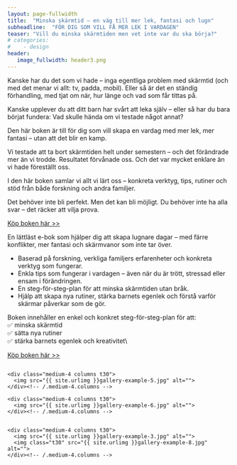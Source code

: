 ```yaml
---
layout: page-fullwidth
title:  "Minska skärmtid – en väg till mer lek, fantasi och lugn"
subheadline:  "FÖR DIG SOM VILL FÅ MER LEK I VARDAGEN"
teaser: "Vill du minska skärmtiden men vet inte var du ska börja?"
# categories:
#    - design
header:
   image_fullwidth: header3.png
---
```

Kanske har du det som vi hade – inga egentliga problem med skärmtid
(och med det menar vi allt: tv, padda, mobil).
Eller så är det en ständig förhandling, med tjat om när, hur länge och vad som får tittas på.

Kanske upplever du att ditt barn har svårt att leka själv –
eller så har du bara börjat fundera:
Vad skulle hända om vi testade något annat?

Den här boken är till för dig som vill skapa en vardag med mer lek, mer fantasi – utan att det blir en kamp.

Vi testade att ta bort skärmtiden helt under semestern – och det förändrade mer än vi trodde.
Resultatet förvånade oss. Och det var mycket enklare än vi hade föreställt oss.

I den här boken samlar vi allt vi lärt oss – konkreta verktyg, tips, rutiner
och stöd från både forskning och andra familjer.

Det behöver inte bli perfekt.
Men det kan bli möjligt.
Du behöver inte ha alla svar – det räcker att vilja prova.

[Köp boken här >>][1]

En lättläst e-bok som hjälper dig att skapa lugnare dagar – med färre konflikter, mer fantasi och skärmvanor som inte tar över.

- Baserad på forskning, verkliga familjers erfarenheter och konkreta verktyg som fungerar.
- Enkla tips som fungerar i vardagen – även när du är trött, stressad eller ensam i förändringen.
- En steg-för-steg-plan för att minska skärmtiden utan bråk.
- Hjälp att skapa nya rutiner, stärka barnets egenlek och förstå varför skärmar påverkar som de gör.
  

Boken innehåller en enkel och konkret steg-för-steg-plan för att:\
✅ minska skärmtid\
✅ sätta nya rutiner\
✅ stärka barnets egenlek och kreativitet\

[Köp boken här >>][1]

<!--more-->

<div class="row">
    <div class="medium-4 columns t30">
    <img src="{{ site.urlimg }}gallery-example-4.jpg" alt="">
    </div><!-- /.medium-4.columns -->

    <div class="medium-4 columns t30">
      <img src="{{ site.urlimg }}gallery-example-5.jpg" alt="">
    </div><!-- /.medium-4.columns -->

    <div class="medium-4 columns t30">
      <img src="{{ site.urlimg }}gallery-example-6.jpg" alt="">
    </div><!-- /.medium-4.columns -->

</div><!-- /.row -->


<div class="row">
    <div class="medium-8 columns t30">
    <img src="{{ site.urlimg }}gallery-example-7.jpg" alt="">
    </div><!-- /.medium-8.columns -->

    <div class="medium-4 columns t30">
      <img src="{{ site.urlimg }}gallery-example-3.jpg" alt="">
      <img class="t30" src="{{ site.urlimg }}gallery-example-8.jpg" alt="">
    </div><!-- /.medium-4.columns -->

</div><!-- /.row -->



 [1]: https://enhandbok.store/
